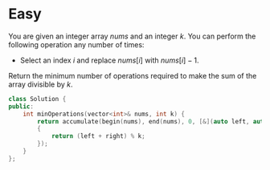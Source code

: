 # Easy

You are given an integer array $nums$ and an integer $k$. You can perform the following operation any number of times:

- Select an index $i$ and replace $nums[i]$ with $nums[i] - 1$.

Return the minimum number of operations required to make the sum of the array divisible by $k$.

```cpp
class Solution {
public:
    int minOperations(vector<int>& nums, int k) {
        return accumulate(begin(nums), end(nums), 0, [&](auto left, auto right)
        {
            return (left + right) % k;
        });
    }
};
```
